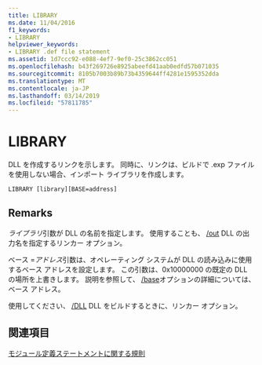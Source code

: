 ```yaml
---
title: LIBRARY
ms.date: 11/04/2016
f1_keywords:
- LIBRARY
helpviewer_keywords:
- LIBRARY .def file statement
ms.assetid: 1d7ccc92-e088-4ef7-9ef0-25c3862cc051
ms.openlocfilehash: b43f269726e8925abeefd41aab0edfd57b071035
ms.sourcegitcommit: 8105b7003b89b73b4359644ff4281e1595352dda
ms.translationtype: MT
ms.contentlocale: ja-JP
ms.lasthandoff: 03/14/2019
ms.locfileid: "57811785"
---
```

# <a name="library"></a>LIBRARY

DLL を作成するリンクを示します。 同時に、リンクは、ビルドで .exp ファイルを使用しない場合、インポート ライブラリを作成します。

```
LIBRARY [library][BASE=address]
```

## <a name="remarks"></a>Remarks

*ライブラリ*引数が DLL の名前を指定します。 使用することも、 [/out](out-output-file-name.md) DLL の出力名を指定するリンカー オプション。

ベース =*アドレス*引数は、オペレーティング システムが DLL の読み込みに使用するベース アドレスを設定します。 この引数は、0x10000000 の既定の DLL の場所を上書きします。 説明を参照して、 [/base](base-base-address.md)オプションの詳細については、ベース アドレス。

使用してください、 [/DLL](dll-build-a-dll.md) DLL をビルドするときに、リンカー オプション。

## <a name="see-also"></a>関連項目

[モジュール定義ステートメントに関する規則](rules-for-module-definition-statements.md)
